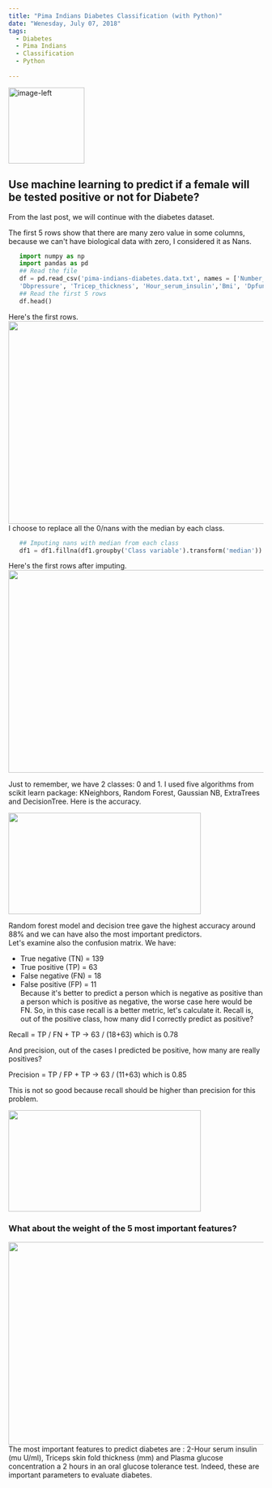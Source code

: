 ```yaml
---
title: "Pima Indians Diabetes Classification (with Python)"
date: "Wenesday, July 07, 2018"
tags:
  - Diabetes
  - Pima Indians
  - Classification
  - Python
  
---
```


<p><img src="{{ site.url }}{{ site.baseurl }}/images/diabetes/pima indians.jpeg" alt="image-left" class="align-left" width="150" height="150"/></p>   

## Use machine learning to predict if a female will be tested positive or not for Diabete?           
 
From the last post, we will continue with the diabetes dataset.    

The first 5 rows show that there are many zero value in some columns, because we can't have biological
data with zero, I considered it as Nans.     
```python
   import numpy as np
   import pandas as pd
   ## Read the file
   df = pd.read_csv('pima-indians-diabetes.data.txt', names = ['Number_times_pregnant','PlasmaGlu', 
   'Dbpressure', 'Tricep_thickness', 'Hour_serum_insulin','Bmi', 'Dpfunction', 'Age', 'Class variable'])
   ## Read the first 5 rows
   df.head()
```   
Here's the first rows.             
<img src="{{ site.url }}{{ site.baseurl }}/images/diabetes/head_diabete.JPG" alt="" width="680" height="400">      
I choose to replace all the 0/nans with the median by each class.            
```python
   ## Imputing nans with median from each class
   df1 = df1.fillna(df1.groupby('Class variable').transform('median'))
```   
Here's the first rows after imputing.
<img src="{{ site.url }}{{ site.baseurl }}/images/diabetes/head_after_imp.JPG" alt="" width="680" height="400">      

Just to remember, we have 2 classes: 0 and 1.
I used five algorithms from scikit learn package: KNeighbors, Random Forest, Gaussian NB, ExtraTrees and DecisionTree. Here is the accuracy.            
 
<img src="{{ site.url }}{{ site.baseurl }}/images//diabetes/acc_target.JPG" alt="" width="380" height="200">           
        
Random forest model and decision tree gave the highest accuracy around 88% and we can have also the most important predictors.    
Let's examine also the confusion matrix. We have:
- True negative (TN) = 139
- True positive (TP) = 63
- False negative (FN) = 18
- False positive (FP) = 11                                  
Because it's better to predict a person which is negative as positive than a person which is positive as negative, the worse case here would be FN. So, in this case recall is a better metric, let's calculate it. Recall is, out of the positive class, how many did I correctly predict as positive?

Recall = TP / FN + TP -> 63 / (18+63) which is 0.78   

And precision, out of the cases I predicted be positive, how many are really positives?  

Precision = TP / FP + TP -> 63 / (11+63) which is 0.85       

This is not so good because recall should be higher than precision for this problem.  

<img src="{{ site.url }}{{ site.baseurl }}/images//diabetes/conf_Mat_Dia.png" alt="" width="380" height="200">        


<h3> What about the weight of the 5 most important features? </h3>        
<img src="{{ site.url }}{{ site.baseurl }}/images/diabetes/imp_feat_Diabete.png" alt="" width="680" height="400">        
The most important features to predict diabetes are : 2-Hour serum insulin (mu U/ml), Triceps skin fold thickness (mm) and Plasma glucose concentration a 2 hours in an oral glucose tolerance test. 
Indeed, these are important parameters to evaluate diabetes.

